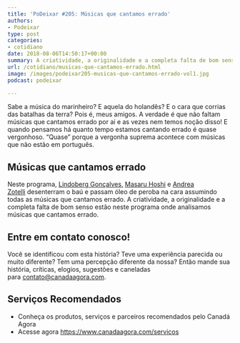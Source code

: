 ```yaml
---
title: 'PoDeixar #205: Músicas que cantamos errado'
authors:
- Podeixar
type: post
categories:
- cotidiano
date: 2018-08-06T14:50:17+00:00
summary: A criatividade, a originalidade e a completa falta de bom senso estão neste programa onde analisamos músicas que cantamos errado.
url: /cotidiano/musicas-que-cantamos-errado.html
image: /images/podeixar205-musicas-que-cantamos-errado-vol1.jpg
podcast: podeixar

---
```

Sabe a música do marinheiro? E aquela do holandês? E o cara que corrias das batalhas da terra? Pois é, meus amigos. A verdade é que não faltam músicas que cantamos errado por aí e as vezes nem temos noção disso! E quando pensamos há quanto tempo estamos cantando errado é quase vergonhoso. &#8220;Quase&#8221; porque a vergonha suprema acontece com músicas que não estão em português.

## Músicas que cantamos errado

Neste programa, [Lindoberg Gonçalves,][1] [Masaru Hoshi][2] e [Andrea Zotelli][3] desenterram o baú e passam óleo de peroba na cara assumindo todas as músicas que cantamos errado. A criatividade, a originalidade e a completa falta de bom senso estão neste programa onde analisamos músicas que cantamos errado.



## Entre em contato conosco!

Você se identificou com esta história? Teve uma experiência parecida ou muito diferente? Tem uma percepção diferente da nossa? Então mande sua história, críticas, elogios, sugestões e caneladas para <contato@canadaagora.com>.

## Serviços Recomendados

  * Conheça os produtos, serviços e parceiros recomendados pelo Canadá Agora
  * Acesse agora <https://www.canadaagora.com/servicos>

 [1]: /berg
 [2]: /japa
 [3]: /andreazotelli